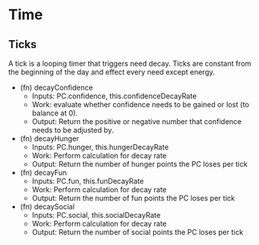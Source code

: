 # Time

## Ticks

A tick is a looping timer that triggers need decay. Ticks are constant from the beginning of the day and effect every need except energy.

* (fn) decayConfidence
  * Inputs: PC.confidence, this.confidenceDecayRate
  * Work: evaluate whether confidence needs to be gained or lost (to balance at 0).
  * Output: Return the positive or negative number that confidence needs to be adjusted by.
* (fn) decayHunger
  * Inputs: PC.hunger, this.hungerDecayRate
  * Work: Perform calculation for decay rate
  * Output: Return the number of hunger points the PC loses per tick
* (fn) decayFun
  * Inputs: PC.fun, this.funDecayRate
  * Work: Perform calculation for decay rate
  * Output: Return the number of fun points the PC loses per tick
* (fn) decaySocial
  * Inputs: PC.social, this.socialDecayRate
  * Work: Perform calculation for decay rate
  * Output: Return the number of social points the PC loses per tick

